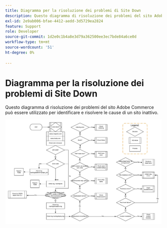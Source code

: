 ```yaml
---
title: Diagramma per la risoluzione dei problemi di Site Down
description: Questo diagramma di risoluzione dei problemi del sito Adobe Commerce può essere utilizzato per identificare e risolvere le cause di un sito inattivo.
exl-id: 2e9ab006-bfae-4412-aedd-3d5729ea2824
feature: Support
role: Developer
source-git-commit: 1d2e0c1b4a8e3d79a362500ee3ec7bde84a6ce0d
workflow-type: tm+mt
source-wordcount: '51'
ht-degree: 0%

---
```


# Diagramma per la risoluzione dei problemi di Site Down

Questo diagramma di risoluzione dei problemi del sito Adobe Commerce può essere utilizzato per identificare e risolvere le cause di un sito inattivo.

![immagine diagramma risoluzione problemi sito inattivo](assets/updated_site_down_1.jpeg)
